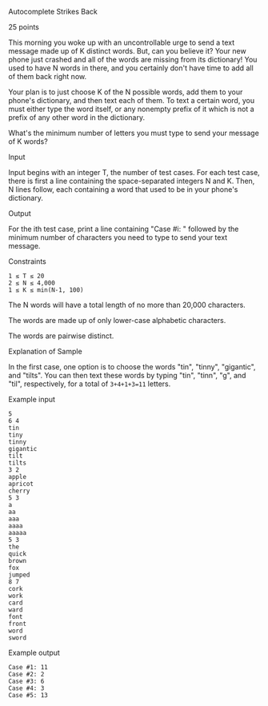 Autocomplete Strikes Back

25 points

This morning you woke up with an uncontrollable urge to send a text message made up of K distinct words. But, can you believe it? Your new phone just crashed and all of the words are missing from its dictionary! You used to have N words in there, and you certainly don't have time to add all of them back right now.

Your plan is to just choose K of the N possible words, add them to your phone's dictionary, and then text each of them. To text a certain word, you must either type the word itself, or any nonempty prefix of it which is not a prefix of any other word in the dictionary.

What's the minimum number of letters you must type to send your message of K words?

Input

Input begins with an integer T, the number of test cases. For each test case, there is first a line containing the space-separated integers N and K. Then, N lines follow, each containing a word that used to be in your phone's dictionary.

Output

For the ith test case, print a line containing "Case #i: " followed by the minimum number of characters you need to type to send your text message.

Constraints

    1 ≤ T ≤ 20 
    2 ≤ N ≤ 4,000 
    1 ≤ K ≤ min(N-1, 100) 

The N words will have a total length of no more than 20,000 characters. 

The words are made up of only lower-case alphabetic characters. 

The words are pairwise distinct. 

Explanation of Sample

In the first case, one option is to choose the words "tin", "tinny", "gigantic", and "tilts". You can then text these words by typing "tin", "tinn", "g", and "til", respectively, for a total of `3+4+1+3=11` letters.

Example input

    5
    6 4
    tin
    tiny
    tinny
    gigantic
    tilt
    tilts
    3 2
    apple
    apricot
    cherry
    5 3
    a
    aa
    aaa
    aaaa
    aaaaa
    5 3
    the
    quick
    brown
    fox
    jumped
    8 7
    cork
    work
    card
    ward
    font
    front
    word
    sword

Example output

    Case #1: 11
    Case #2: 2
    Case #3: 6
    Case #4: 3
    Case #5: 13
